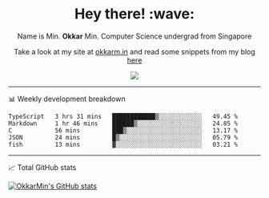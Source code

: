 <h1 align="center"> Hey there! :wave:</h1>

<p align="center">Name is Min. <strong>Okkar</strong> Min. Computer Science undergrad from Singapore</p>

<p align="center">Take a look at my site at <a href="https://okkarm.in" target="_blank">okkarm.in</a> and read some snippets from my blog <a href="https://okkarm.in/blog" target="_blank">here</a></p>

<p align="center">
  <a href="https://okkarm.in/linkedin" target='_blank'>
    <img src="https://img.shields.io/badge/linkedin-%230077B5.svg?&style=for-the-badge&logo=linkedin&logoColor=white" />
  </a>
 </p>

---

📊 Weekly development breakdown

<!--START_SECTION:waka-->
```text
TypeScript   3 hrs 31 mins   ████████████▒░░░░░░░░░░░░   49.45 % 
Markdown     1 hr 46 mins    ██████▒░░░░░░░░░░░░░░░░░░   24.85 % 
C            56 mins         ███▒░░░░░░░░░░░░░░░░░░░░░   13.17 % 
JSON         24 mins         █▒░░░░░░░░░░░░░░░░░░░░░░░   05.79 % 
fish         13 mins         ▓░░░░░░░░░░░░░░░░░░░░░░░░   03.21 % 
```
<!--END_SECTION:waka-->

---

📈 Total GitHub stats

<p>
  <a href="https://github.com/OkkarMin"><img src="https://github-readme-stats.vercel.app/api?username=OkkarMin&hide_border=true&show_icons=true&theme=graywhite" alt="OkkarMin's GitHub stats"></a>
</p>
